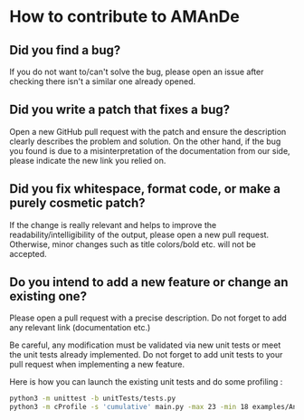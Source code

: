 # How to contribute to AMAnDe

## Did you find a bug?
If you do not want to/can't solve the bug, please open an issue after checking there isn't a similar one already opened.

## Did you write a patch that fixes a bug?
Open a new GitHub pull request with the patch and ensure the description clearly describes the problem and solution.
On the other hand, if the bug you found is due to a misinterpretation of the documentation from our side, please indicate the new link you relied on.

## Did you fix whitespace, format code, or make a purely cosmetic patch?
If the change is really relevant and helps to improve the readability/intelligibility of the output, please open a new pull request. 
Otherwise, minor changes such as title colors/bold etc. will not be accepted.

## Do you intend to add a new feature or change an existing one?
Please open a pull request with a precise description. Do not forget to add any relevant link (documentation etc.)


Be careful, any modification must be validated via new unit tests or meet the unit tests already implemented.
Do not forget to add unit tests to your pull request when implementing a new feature.

Here is how you can launch the existing unit tests and do some profiling :
```bash
python3 -m unittest -b unitTests/tests.py
python3 -m cProfile -s 'cumulative' main.py -max 23 -min 18 examples/AndroidManifest.xml
```

